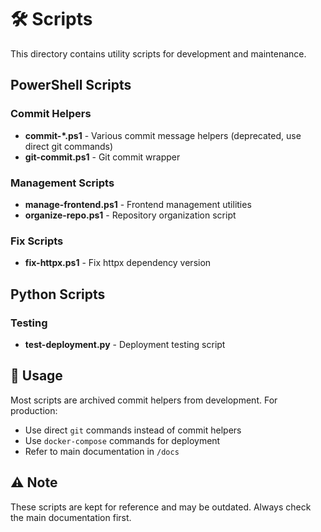 # 🛠️ Scripts

This directory contains utility scripts for development and maintenance.

## PowerShell Scripts

### Commit Helpers
- **commit-*.ps1** - Various commit message helpers (deprecated, use direct git commands)
- **git-commit.ps1** - Git commit wrapper

### Management Scripts
- **manage-frontend.ps1** - Frontend management utilities
- **organize-repo.ps1** - Repository organization script

### Fix Scripts
- **fix-httpx.ps1** - Fix httpx dependency version

## Python Scripts

### Testing
- **test-deployment.py** - Deployment testing script

## 📝 Usage

Most scripts are archived commit helpers from development. For production:
- Use direct `git` commands instead of commit helpers
- Use `docker-compose` commands for deployment
- Refer to main documentation in `/docs`

## ⚠️ Note

These scripts are kept for reference and may be outdated. Always check the main documentation first.
